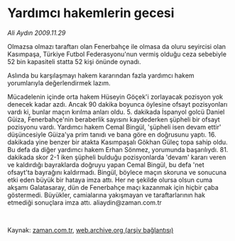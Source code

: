# Yardımcı hakemlerin gecesi

*Ali Aydın 2009.11.29*

<tr><td class="metin" colspan="2" style="padding-top: 20px; padding-left: 5px; ">Olmazsa olmazı taraftarı olan Fenerbahçe ile olmasa da oluru seyircisi olan Kasımpaşa, Türkiye Futbol Federasyonu'nun vermiş olduğu ceza sebebiyle 52 bin kapasiteli statta 52 kişi önünde oynadı.</td></tr><tr><td class="metin" colspan="2" style="padding-top: 20px; padding-left: 5px; "><p>Aslında bu karşılaşmayı hakem kararından fazla yardımcı hakem yorumlarıyla değerlendirmek lazım.
<p> Mücadelenin içinde orta hakem Hüseyin Göçek'i zorlayacak pozisyon yok denecek kadar azdı. Ancak 90 dakika boyunca öylesine ofsayt pozisyonları vardı ki, bunlar maçın kırılma anları oldu. 5. dakikada İspanyol golcü Daniel Güiza, Fenerbahçe'nin beraberlik sayısını kaydederken şüpheli bir ofsayt pozisyonu vardı. Yardımcı hakem Cemal Bingül, 'şüpheli isen devam ettir' düşüncesiyle Güiza'ya prim tanıdı ve bana göre en doğrusunu yaptı. 16. dakikada yine benzer bir atakta Kasımpaşalı Gökhan Güleç topa sahip oldu. Bu defa da diğer yardımcı hakem Erhan Sönmez, yorumunda başarılıydı. 81. dakikada skor 2-1 iken şüpheli bulduğu pozisyonlarda 'devam' kararı veren ve kaldırdığı bayraklarda doğruyu yapan Cemal Bingül, bu defa 'net ofsayt'ta bayrağını kaldırmadı. Bingül, böylece maçın skoruna ve sonucuna etki eden büyük bir hataya imza attı. Her ne şekilde olursa olsun cuma akşamı Galatasaray, dün de Fenerbahçe maçı kazanmak için hiçbir çaba göstermedi. Büyükler, camialarına yakışmayan ve taraftarlarının hak etmediği sonuçlara imza attı. ali­ay­din@za­man.com.tr
<p><br/></p></p></p></td></tr>

Kaynak: [zaman.com.tr](http://zaman.com.tr/yazar.do?yazino=921314), [web.archive.org (arşiv bağlantısı)](http://web.archive.org/web/20091218102715/http://www.zaman.com.tr:80/yazar.do?yazino=921314)
